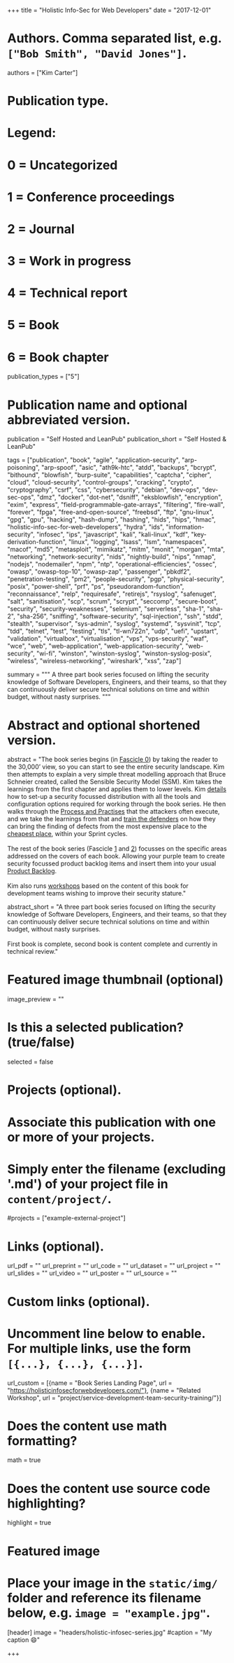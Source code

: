 +++
title = "Holistic Info-Sec for Web Developers"
date = "2017-12-01"

# Authors. Comma separated list, e.g. `["Bob Smith", "David Jones"]`.
authors = ["Kim Carter"]

# Publication type.
# Legend:
# 0 = Uncategorized
# 1 = Conference proceedings
# 2 = Journal
# 3 = Work in progress
# 4 = Technical report
# 5 = Book
# 6 = Book chapter
publication_types = ["5"]

# Publication name and optional abbreviated version.
publication = "Self Hosted and LeanPub"
publication_short = "Self Hosted & LeanPub"

tags = ["publication", "book", "agile", "application-security", "arp-poisoning", "arp-spoof", "asic", "ath9k-htc", "atdd", "backups", "bcrypt", "bithound", "blowfish", "burp-suite", "capabilities", "captcha", "cipher", "cloud", "cloud-security", "control-groups", "cracking", "crypto", "cryptography", "csrf", "css", "cybersecurity", "debian", "dev-ops", "dev-sec-ops", "dmz", "docker", "dot-net", "dsniff", "eksblowfish", "encryption", "exim", "express", "field-programmable-gate-arrays", "filtering", "fire-wall", "forever", "fpga", "free-and-open-source", "freebsd", "ftp", "gnu-linux", "gpg", "gpu", "hacking", "hash-dump", "hashing", "hids", "hips", "hmac", "holistic-info-sec-for-web-developers", "hydra", "ids", "information-security", "infosec", "ips", "javascript", "kali", "kali-linux", "kdf", "key-derivation-function", "linux", "logging", "lsass", "lsm", "namespaces", "macof", "md5", "metasploit", "mimikatz", "mitm", "monit", "morgan", "mta", "networking", "network-security", "nids", "nightly-build", "nips", "nmap", "nodejs", "nodemailer", "npm", "ntp", "operational-efficiencies", "ossec", "owasp", "owasp-top-10", "owasp-zap", "passenger", "pbkdf2", "penetration-testing", "pm2", "people-security", "pgp", "physical-security", "posix", "power-shell", "prf", "ps", "pseudorandom-function", "reconnaissance", "relp", "requiresafe", "retirejs", "rsyslog", "safenuget", "salt", "sanitisation", "scp", "scrum", "scrypt", "seccomp", "secure-boot", "security", "security-weaknesses", "selenium", "serverless", "sha-1", "sha-2", "sha-256", "sniffing", "software-security", "sql-injection", "ssh", "stdd", "stealth", "supervisor", "sys-admin", "syslog", "systemd", "sysvinit", "tcp", "tdd", "telnet", "test", "testing", "tls", "tl-wn722n", "udp", "uefi", "upstart", "validation", "virtualbox", "virtualisation", "vps", "vps-security", "waf", "wce", "web", "web-application", "web-application-security", "web-security", "wi-fi", "winston", "winston-syslog", "winston-syslog-posix", "wireless", "wireless-networking", "wireshark", "xss", "zap"]

summary = """
A three part book series focused on lifting the security knowledge of Software Developers, Engineers, and their teams, so that they can continuously deliver secure technical solutions on time and within budget, without nasty surprises.
"""

# Abstract and optional shortened version.
abstract = "The book series begins (in [Fascicle 0](https://f0.holisticinfosecforwebdevelopers.com/)) by taking the reader to the 30,000’ view, so you can start to see the entire security landscape. Kim then attempts to explain a very simple threat modelling approach that Bruce Schneier created, called the Sensible Security Model (SSM). Kim takes the learnings from the first chapter and applies them to lower levels. Kim [details](https://f0.holisticinfosecforwebdevelopers.com/chap05.html#tooling-setup) how to set-up a security focussed distribution with all the tools and configuration options required for working through the book series. He then walks through the [Process and Practises](https://f0.holisticinfosecforwebdevelopers.com/chap06.html#process-and-practises-penetration-testing) that the attackers often execute, and we take the learnings from that and [train the defenders](https://f0.holisticinfosecforwebdevelopers.com/chap06.html#process-and-practises-agile-development-and-practices) on how they can bring the finding of defects from the most expensive place to the [cheapest place](https://f0.holisticinfosecforwebdevelopers.com/chap06.html#leanpub-auto-cheapest-place-to-deal-with-defects), within your Sprint cycles.<br><br> The rest of the book series (Fascicle [1](http://f1.holisticinfosecforwebdevelopers.com/) and [2](http://f2.holisticinfosecforwebdevelopers.com/)) focusses on the specific areas addressed on the covers of each book. Allowing your purple team to create security focussed product backlog items and insert them into your usual [Product Backlog](https://f0.holisticinfosecforwebdevelopers.com/chap03.html#starting-with-the-30000-foot-view-countermeasures).<br><br> Kim also runs [workshops](http://localhost:1313/BinaryMistBlog/#workshops) based on the content of this book for development teams wishing to improve their security stature."

abstract_short = "A three part book series focused on lifting the security knowledge of Software Developers, Engineers, and their teams, so that they can continuously deliver secure technical solutions on time and within budget, without nasty surprises.<br><br>First book is complete, second book is content complete and currently in technical review."

# Featured image thumbnail (optional)
image_preview = ""

# Is this a selected publication? (true/false)
selected = false

# Projects (optional).
#   Associate this publication with one or more of your projects.
#   Simply enter the filename (excluding '.md') of your project file in `content/project/`.
#projects = ["example-external-project"]

# Links (optional).
url_pdf = ""
url_preprint = ""
url_code = ""
url_dataset = ""
url_project = ""
url_slides = ""
url_video = ""
url_poster = ""
url_source = ""

# Custom links (optional).
#   Uncomment line below to enable. For multiple links, use the form `[{...}, {...}, {...}]`.
url_custom = [{name = "Book Series Landing Page", url = "https://holisticinfosecforwebdevelopers.com/"}, {name = "Related Workshop", url = "project/service-development-team-security-training/"}]

# Does the content use math formatting?
math = true

# Does the content use source code highlighting?
highlight = true

# Featured image
# Place your image in the `static/img/` folder and reference its filename below, e.g. `image = "example.jpg"`.
[header]
image = "headers/holistic-infosec-series.jpg"
#caption = "My caption :smile:"

+++


